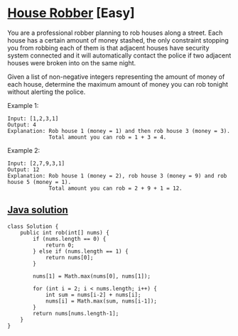 # [House Robber](https://leetcode.com/problems/house-robber/description/) [Easy]

You are a professional robber planning to rob houses along a street. Each house has a certain amount of money stashed, the only constraint stopping you from robbing each of them is that adjacent houses have security system connected and it will automatically contact the police if two adjacent houses were broken into on the same night.

Given a list of non-negative integers representing the amount of money of each house, determine the maximum amount of money you can rob tonight without alerting the police.

Example 1:
```
Input: [1,2,3,1]
Output: 4
Explanation: Rob house 1 (money = 1) and then rob house 3 (money = 3).
             Total amount you can rob = 1 + 3 = 4.
```
Example 2:
```
Input: [2,7,9,3,1]
Output: 12
Explanation: Rob house 1 (money = 2), rob house 3 (money = 9) and rob house 5 (money = 1).
             Total amount you can rob = 2 + 9 + 1 = 12.
```

## [Java solution](https://leetcode.com/submissions/detail/152664042/)
```
class Solution {
    public int rob(int[] nums) {
        if (nums.length == 0) {
            return 0;
        } else if (nums.length == 1) {
            return nums[0];
        }
        
        nums[1] = Math.max(nums[0], nums[1]);
        
        for (int i = 2; i < nums.length; i++) {
            int sum = nums[i-2] + nums[i];
            nums[i] = Math.max(sum, nums[i-1]);
        }
        return nums[nums.length-1];
    }
}
```
